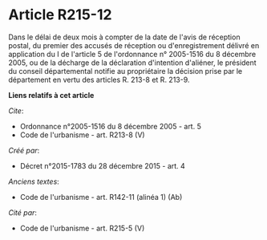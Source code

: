 # Article R215-12

Dans le délai de deux mois à compter de la date de l'avis de réception postal, du premier des accusés de réception ou
d'enregistrement délivré en application du I de l'article 5 de l'ordonnance n° 2005-1516 du 8 décembre 2005, ou de la
décharge de la déclaration d'intention d'aliéner, le président du conseil départemental notifie au propriétaire la décision
prise par le département en vertu des articles R. 213-8 et R. 213-9.

**Liens relatifs à cet article**

_Cite_:

  - Ordonnance n°2005-1516 du 8 décembre 2005 - art. 5
  - Code de l'urbanisme - art. R213-8 (V)

_Créé par_:

  - Décret n°2015-1783 du 28 décembre 2015 - art. 4

_Anciens textes_:

  - Code de l'urbanisme - art. R142-11 (alinéa 1) (Ab)

_Cité par_:

  - Code de l'urbanisme - art. R215-5 (V)
